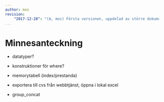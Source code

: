 ```yaml
---
author: mos
revision:
    "2017-12-28": "(A, mos) Första versionen, uppdelad av större dokument."
...
```

Minnesanteckning
==================================

* datatyper?
* konstruktioner för where?
* memorytabell (index/prestanda)

* exportera till cvs från webbtjänst, öppna i lokal excel

* group_concat
